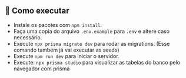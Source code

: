 ## 🚀 Como executar

- Instale os pacotes com `npm install`.
- Faça uma copia do arquivo `.env.example` para `.env` e altere caso necessário.
- Execute `npx prisma migrate dev` para rodar as migrations. (Esse comando também já vai executar as seeds)
- Execute `npm run dev` para iniciar o servidor.
- Execute: `npx prisma studio` para visualizar as tabelas do banco pelo navegador com prisma
